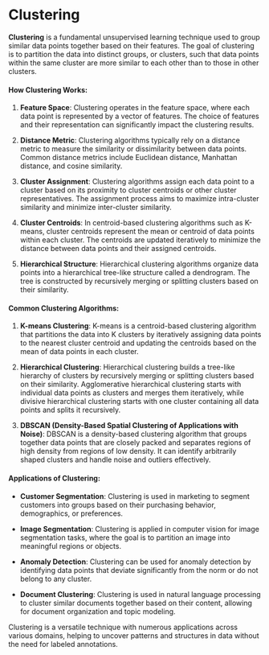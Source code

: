 # Clustering

**Clustering** is a fundamental unsupervised learning technique used to group similar data points together based on their features. The goal of clustering is to partition the data into distinct groups, or clusters, such that data points within the same cluster are more similar to each other than to those in other clusters.

#### How Clustering Works:

1. **Feature Space**:
   Clustering operates in the feature space, where each data point is represented by a vector of features. The choice of features and their representation can significantly impact the clustering results.

2. **Distance Metric**:
   Clustering algorithms typically rely on a distance metric to measure the similarity or dissimilarity between data points. Common distance metrics include Euclidean distance, Manhattan distance, and cosine similarity.

3. **Cluster Assignment**:
   Clustering algorithms assign each data point to a cluster based on its proximity to cluster centroids or other cluster representatives. The assignment process aims to maximize intra-cluster similarity and minimize inter-cluster similarity.

4. **Cluster Centroids**:
   In centroid-based clustering algorithms such as K-means, cluster centroids represent the mean or centroid of data points within each cluster. The centroids are updated iteratively to minimize the distance between data points and their assigned centroids.

5. **Hierarchical Structure**:
   Hierarchical clustering algorithms organize data points into a hierarchical tree-like structure called a dendrogram. The tree is constructed by recursively merging or splitting clusters based on their similarity.

#### Common Clustering Algorithms:

1. **K-means Clustering**:
   K-means is a centroid-based clustering algorithm that partitions the data into K clusters by iteratively assigning data points to the nearest cluster centroid and updating the centroids based on the mean of data points in each cluster.

2. **Hierarchical Clustering**:
   Hierarchical clustering builds a tree-like hierarchy of clusters by recursively merging or splitting clusters based on their similarity. Agglomerative hierarchical clustering starts with individual data points as clusters and merges them iteratively, while divisive hierarchical clustering starts with one cluster containing all data points and splits it recursively.

3. **DBSCAN (Density-Based Spatial Clustering of Applications with Noise)**:
   DBSCAN is a density-based clustering algorithm that groups together data points that are closely packed and separates regions of high density from regions of low density. It can identify arbitrarily shaped clusters and handle noise and outliers effectively.

#### Applications of Clustering:

- **Customer Segmentation**: Clustering is used in marketing to segment customers into groups based on their purchasing behavior, demographics, or preferences.

- **Image Segmentation**: Clustering is applied in computer vision for image segmentation tasks, where the goal is to partition an image into meaningful regions or objects.

- **Anomaly Detection**: Clustering can be used for anomaly detection by identifying data points that deviate significantly from the norm or do not belong to any cluster.

- **Document Clustering**: Clustering is used in natural language processing to cluster similar documents together based on their content, allowing for document organization and topic modeling.

Clustering is a versatile technique with numerous applications across various domains, helping to uncover patterns and structures in data without the need for labeled annotations.
